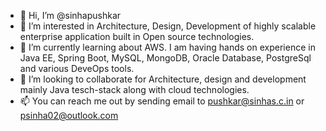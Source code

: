 - 👋 Hi, I’m @sinhapushkar
- 👀 I’m interested in Architecture, Design, Development of highly scalable enterprise application built in Open source technologies. 
- 🌱 I’m currently learning about AWS. I am having hands on experience in Java EE, Spring Boot, MySQL, MongoDB, Oracle Database, PostgreSql and various DeveOps tools.
- 💞️ I’m looking to collaborate for Architecture, design and development mainly Java tesch-stack along with cloud technologies.
- 📫 You can reach me out by sending email to pushkar@sinhas.c.in or psinha02@outlook.com

<!---
sinhapushkar/sinhapushkar is a ✨ special ✨ repository because its `README.md` (this file) appears on your GitHub profile.
You can click the Preview link to take a look at your changes.
--->
